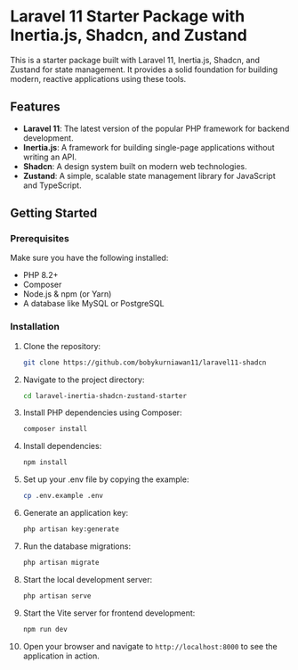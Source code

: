 # Laravel 11 Starter Package with Inertia.js, Shadcn, and Zustand

This is a starter package built with Laravel 11, Inertia.js, Shadcn, and Zustand for state management. It provides a solid foundation for building modern, reactive applications using these tools.

## Features

-   **Laravel 11**: The latest version of the popular PHP framework for backend development.
-   **Inertia.js**: A framework for building single-page applications without writing an API.
-   **Shadcn**: A design system built on modern web technologies.
-   **Zustand**: A simple, scalable state management library for JavaScript and TypeScript.

## Getting Started

### Prerequisites

Make sure you have the following installed:

-   PHP 8.2+
-   Composer
-   Node.js & npm (or Yarn)
-   A database like MySQL or PostgreSQL

### Installation

1. Clone the repository:

    ```bash
    git clone https://github.com/bobykurniawan11/laravel11-shadcn
    ```

2. Navigate to the project directory:

    ```bash
    cd laravel-inertia-shadcn-zustand-starter
    ```

3. Install PHP dependencies using Composer:

    ```bash
    composer install
    ```

4. Install dependencies:

    ```bash
    npm install
    ```

5. Set up your .env file by copying the example:

    ```bash
    cp .env.example .env
    ```

6. Generate an application key:

    ```bash
    php artisan key:generate
    ```

7. Run the database migrations:

    ```bash
    php artisan migrate
    ```

8. Start the local development server:

    ```bash
    php artisan serve
    ```

9. Start the Vite server for frontend development:

    ```bash
    npm run dev
    ```

10. Open your browser and navigate to `http://localhost:8000` to see the application in action.
